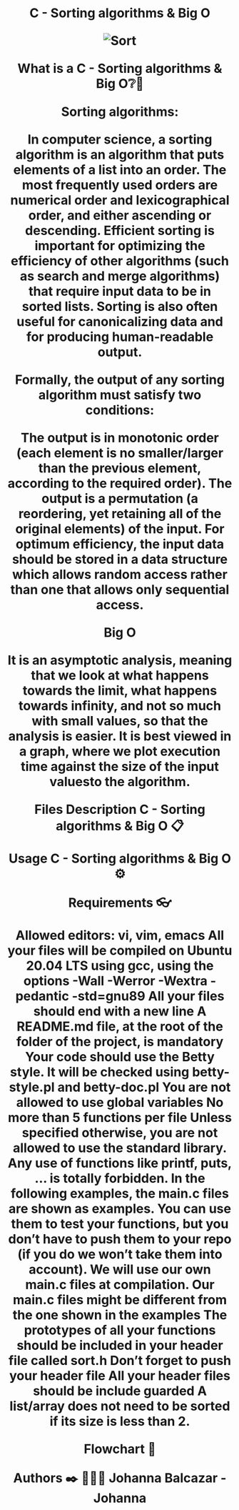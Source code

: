 <h1 align="center">C - Sorting algorithms & Big O

![Sort](https://user-images.githubusercontent.com/106547874/189958804-afb6ea04-e486-4e3d-8d0c-4278d21e7539.gif)

What is a C - Sorting algorithms & Big O❔📎

Sorting algorithms:

In computer science, a sorting algorithm is an algorithm that puts elements of a list into an order. The most frequently used orders are numerical order and lexicographical order, and either ascending or descending. Efficient sorting is important for optimizing the efficiency of other algorithms (such as search and merge algorithms) that require input data to be in sorted lists. Sorting is also often useful for canonicalizing data and for producing human-readable output.

Formally, the output of any sorting algorithm must satisfy two conditions:

The output is in monotonic order (each element is no smaller/larger than the previous element, according to the required order).
The output is a permutation (a reordering, yet retaining all of the original elements) of the input.
For optimum efficiency, the input data should be stored in a data structure which allows random access rather than one that allows only sequential access.

Big O

It is an asymptotic analysis, meaning that we look at what happens towards the limit, what happens towards infinity, and not so much with small values, so that the analysis is easier. It is best viewed in a graph, where we plot execution time against the size of the input values ​​to the algorithm.

Files Description C - Sorting algorithms & Big O 📋

Usage C - Sorting algorithms & Big O ⚙️

Requirements 👓

Allowed editors: vi, vim, emacs
All your files will be compiled on Ubuntu 20.04 LTS using gcc, using the options -Wall -Werror -Wextra -pedantic -std=gnu89
All your files should end with a new line
A README.md file, at the root of the folder of the project, is mandatory
Your code should use the Betty style. It will be checked using betty-style.pl and betty-doc.pl
You are not allowed to use global variables
No more than 5 functions per file
Unless specified otherwise, you are not allowed to use the standard library. Any use of functions like printf, puts, … is totally forbidden.
In the following examples, the main.c files are shown as examples. You can use them to test your functions, but you don’t have to push them to your repo (if you do we won’t take them into account). We will use our own main.c files at compilation. Our main.c files might be different from the one shown in the examples
The prototypes of all your functions should be included in your header file called sort.h
Don’t forget to push your header file
All your header files should be include guarded
A list/array does not need to be sorted if its size is less than 2.

Flowchart 🎨

Authors ✒️
👩🏻‍💻 Johanna Balcazar - Johanna
